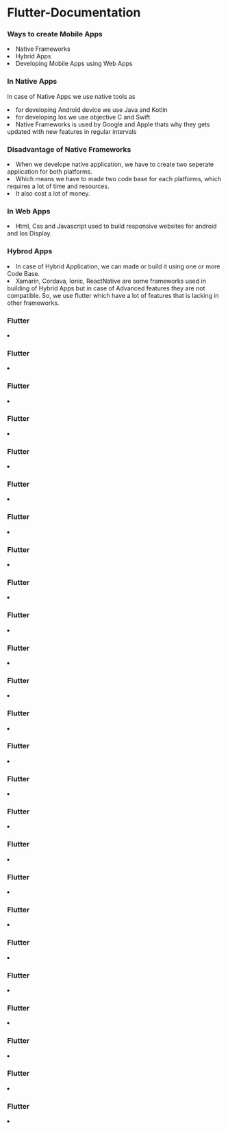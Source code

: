 # Flutter-Documentation

<h3>Ways to create Mobile Apps</h3>
<li>Native Frameworks</li>
<li>Hybrid Apps</li>
<li>Developing Mobile Apps using Web Apps</li>
<h3>In Native Apps</h3>
<p>In case of Native Apps we use native tools as</p>
<li>for developing Android device we use Java and Kotlin</li>
<li>for developing Ios we use objective C and Swift</li>
<li>Native Frameworks is used by Google and Apple thats why they gets updated with new features in regular intervals</li>
<h3>Disadvantage of Native Frameworks</h3>
<li>When we develope native application, we have to create two seperate application for both platforms.</li>
<li>Which means we have to made two code base for each platforms, which requires a lot of time and resources.</li>
<li>It also cost a lot of money.</li>
<h3>In Web Apps</h3>
<li>Html, Css and Javascript used to build responsive websites for android and Ios Display.</li>
<h3>Hybrod Apps</h3>
<li>In case of Hybrid Application, we can made or build it using one or more Code Base.</li>
<li>Xamarin, Cordava, Ionic, ReactNative are some frameworks used in building of Hybrid Apps but in case of Advanced features they are not compatible. So, we use flutter which have a lot of features that is lacking in other frameworks.</li>
<h3>Flutter</h3>
<li></li>
<h3>Flutter</h3>
<li></li>
<h3>Flutter</h3>
<li></li>
<h3>Flutter</h3>
<li></li>
<h3>Flutter</h3>
<li></li>

<h3>Flutter</h3>
<li></li><h3>Flutter</h3>
<li></li>

<h3>Flutter</h3>
<li></li>
<h3>Flutter</h3>
<li></li>
<h3>Flutter</h3>
<li></li>
<h3>Flutter</h3>
<li></li>
<h3>Flutter</h3>
<li></li>
<h3>Flutter</h3>
<li></li>
<h3>Flutter</h3>
<li></li>
<h3>Flutter</h3>
<li></li>

<h3>Flutter</h3>
<li></li>
<h3>Flutter</h3>
<li></li>
<h3>Flutter</h3>
<li></li>
<h3>Flutter</h3>
<li></li>
<h3>Flutter</h3>
<li></li>
<h3>Flutter</h3>
<li></li>
<h3>Flutter</h3>
<li></li>
<h3>Flutter</h3>
<li></li>
<h3>Flutter</h3>
<li></li>

<h3>Flutter</h3>
<li></li>
